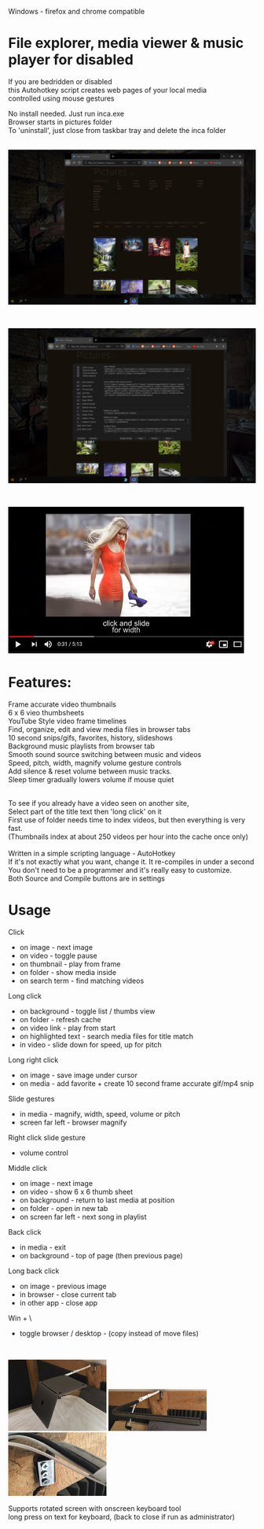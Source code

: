 
Windows - firefox and chrome compatible<br>
# File explorer, media viewer & music player for disabled

If you are bedridden or disabled<br>
this Autohotkey script creates web pages of your local media<br>
controlled using mouse gestures<br>

No install needed. Just run inca.exe<br>
Browser starts in pictures folder<br>
To 'uninstall', just close from taskbar tray and delete the inca folder<br><br>

<p><img src="screens/Screen 1.jpg" width="640"/></p><br>

<p><img src="screens/Screen 2.jpg" width="640"/></p><br>

[![inca](https://raw.githubusercontent.com/inca-viewer/inca/master/screens/youtube.jpg)](https://www.bitchute.com/video/lANVBGf4JuQ6/ "inca")<br>

# Features:

Frame accurate video thumbnails<br>
6 x 6 vieo thumbsheets<br>
YouTube Style video frame timelines<br>
Find, organize, edit and view media files in browser tabs<br>
10 second snips/gifs, favorites, history, slideshows<br>
Background music playlists from browser tab<br>
Smooth sound source switching between music and videos<br>
Speed, pitch, width, magnify volume gesture controls<br>
Add silence & reset volume between music tracks.<br>
Sleep timer gradually lowers volume if mouse quiet<br><br>

To see if you already have a video seen on another site,<br>
Select part of the title text then 'long click' on it<br>
First use of folder needs time to index videos, but then everything is very fast.<br>
(Thumbnails index at about 250 videos per hour into the cache once only)<br><br>
Written in a simple scripting language - AutoHotkey<br>
If it's not exactly what you want, change it. It re-compiles in under a second<br>
You don't need to be a programmer and it's really easy to customize.<br>
Both Source and Compile buttons are in settings<br>

# Usage

Click
- on image - next image
- on video - toggle pause
- on thumbnail - play from frame
- on folder - show media inside
- on search term - find matching videos

Long click
- on background - toggle list / thumbs view
- on folder - refresh cache
- on video link - play from start
- on highlighted text - search media files for title match
- in video - slide down for speed, up for pitch

Long right click
- on image - save image under cursor
- on media - add favorite + create 10 second frame accurate gif/mp4 snip

Slide gestures
- in media - magnify, width, speed, volume or pitch
- screen far left - browser magnify

Right click slide gesture
- volume control

Middle click
- on image - next image
- on video - show 6 x 6 thumb sheet
- on background - return to last media at position
- on folder - open in new tab
- on screen far left - next song in playlist

Back click
- in media - exit
- on background - top of page (then previous page)

Long back click
- on image - previous image
- in browser - close current tab
- in other app - close app

Win + \
- toggle browser / desktop - (copy instead of move files)

<br><p><img src="screens/swivel arm 3.jpg" width="200"/> <img src="screens/swivel arm 2.jpg" width="200"/> <img src="screens/swivel arm 1.jpg" width="200"/></p>

Supports rotated screen with onscreen keyboard tool<br>
long press on text for keyboard, (back to close if run as administrator)<br><br>

